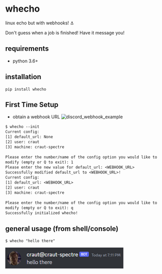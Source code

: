 # whecho
linux echo but with webhooks! ⚓

Don't guess when a job is finished! Have it message you!

## requirements
- python 3.6+

## installation
```
pip install whecho
```

## First Time Setup
- obtain a webhook URL
![discord_webhook_example](https://i.imgur.com/f9XnAew.png)

```
$ whecho --init
Current config:
[1] default_url: None
[2] user: craut
[3] machine: craut-spectre

Please enter the number/name of the config option you would like to modify (empty or Q to exit): 1
Please enter the new value for default_url: <WEBHOOK_URL>
Successfully modified default_url to <WEBHOOK_URL>!
Current config:
[1] default_url: <WEBHOOK_URL>
[2] user: craut
[3] machine: craut-spectre

Please enter the number/name of the config option you would like to modify (empty or Q to exit): q
Successfully initialized whecho!
```

## general usage (from shell/console)
```
$ whecho "hello there"
```
![hello_there_discord](https://github.com/cvraut/whecho/blob/main/imgs/hello_there_discord.png?raw=true)